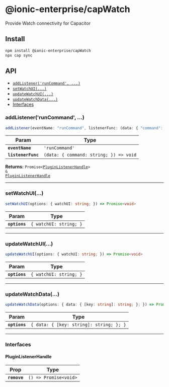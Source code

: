 # @ionic-enterprise/capWatch

Provide Watch connectivity for Capacitor

## Install

```bash
npm install @ionic-enterprise/capWatch
npx cap sync
```

## API

<docgen-index>

* [`addListener('runCommand', ...)`](#addlistenerruncommand)
* [`setWatchUI(...)`](#setwatchui)
* [`updateWatchUI(...)`](#updatewatchui)
* [`updateWatchData(...)`](#updatewatchdata)
* [Interfaces](#interfaces)

</docgen-index>

<docgen-api>
<!--Update the source file JSDoc comments and rerun docgen to update the docs below-->

### addListener('runCommand', ...)

```typescript
addListener(eventName: "runCommand", listenerFunc: (data: { "command": string; }) => void) => Promise<PluginListenerHandle> & PluginListenerHandle
```

| Param              | Type                                                 |
| ------------------ | ---------------------------------------------------- |
| **`eventName`**    | <code>'runCommand'</code>                            |
| **`listenerFunc`** | <code>(data: { command: string; }) =&gt; void</code> |

**Returns:** <code>Promise&lt;<a href="#pluginlistenerhandle">PluginListenerHandle</a>&gt; & <a href="#pluginlistenerhandle">PluginListenerHandle</a></code>

--------------------


### setWatchUI(...)

```typescript
setWatchUI(options: { watchUI: string; }) => Promise<void>
```

| Param         | Type                              |
| ------------- | --------------------------------- |
| **`options`** | <code>{ watchUI: string; }</code> |

--------------------


### updateWatchUI(...)

```typescript
updateWatchUI(options: { watchUI: string; }) => Promise<void>
```

| Param         | Type                              |
| ------------- | --------------------------------- |
| **`options`** | <code>{ watchUI: string; }</code> |

--------------------


### updateWatchData(...)

```typescript
updateWatchData(options: { data: { [key: string]: string; }; }) => Promise<void>
```

| Param         | Type                                               |
| ------------- | -------------------------------------------------- |
| **`options`** | <code>{ data: { [key: string]: string; }; }</code> |

--------------------


### Interfaces


#### PluginListenerHandle

| Prop         | Type                                      |
| ------------ | ----------------------------------------- |
| **`remove`** | <code>() =&gt; Promise&lt;void&gt;</code> |

</docgen-api>
